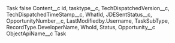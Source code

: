<?xml version="1.0" encoding="UTF-8"?>
<CustomMetadata xmlns="http://soap.sforce.com/2006/04/metadata" xmlns:xsi="http://www.w3.org/2001/XMLSchema-instance" xmlns:xsd="http://www.w3.org/2001/XMLSchema">
    <label>Task</label>
    <protected>false</protected>
    <values>
        <field>Content__c</field>
        <value xsi:type="xsd:string">id, tasktype__c, TechDispatchedVersion__c, TechDispatchedTimeStamp__c, WhatId, JDESentStatus__c, OpportunityNumber__c, LastModifiedby.Username, TaskSubType, RecordType.DeveloperName, WhoId, Status, Opportunity__c</value>
    </values>
    <values>
        <field>ObjectApiName__c</field>
        <value xsi:type="xsd:string">Task</value>
    </values>
</CustomMetadata>
